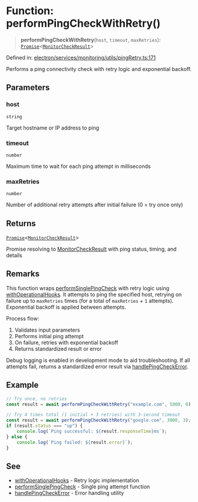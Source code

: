 # Function: performPingCheckWithRetry()

> **performPingCheckWithRetry**(`host`, `timeout`, `maxRetries`): [`Promise`](https://developer.mozilla.org/docs/Web/JavaScript/Reference/Global_Objects/Promise)\<[`MonitorCheckResult`](../../../types/interfaces/MonitorCheckResult.md)\>

Defined in: [electron/services/monitoring/utils/pingRetry.ts:171](https://github.com/Nick2bad4u/Uptime-Watcher/blob/main/electron/services/monitoring/utils/pingRetry.ts#L171)

Performs a ping connectivity check with retry logic and exponential backoff.

## Parameters

### host

`string`

Target hostname or IP address to ping

### timeout

`number`

Maximum time to wait for each ping attempt in milliseconds

### maxRetries

`number`

Number of additional retry attempts after initial failure
  (0 = try once only)

## Returns

[`Promise`](https://developer.mozilla.org/docs/Web/JavaScript/Reference/Global_Objects/Promise)\<[`MonitorCheckResult`](../../../types/interfaces/MonitorCheckResult.md)\>

Promise resolving to [MonitorCheckResult](../../../types/interfaces/MonitorCheckResult.md) with ping status,
  timing, and details

## Remarks

This function wraps [performSinglePingCheck](performSinglePingCheck.md) with retry logic using
[withOperationalHooks](../../../../../utils/operationalHooks/functions/withOperationalHooks.md). It attempts to ping the specified host, retrying
on failure up to `maxRetries` times (for a total of `maxRetries` + `1`
attempts). Exponential backoff is applied between attempts.

Process flow:

1. Validates input parameters
2. Performs initial ping attempt
3. On failure, retries with exponential backoff
4. Returns standardized result or error

Debug logging is enabled in development mode to aid troubleshooting. If all
attempts fail, returns a standardized error result via
[handlePingCheckError](../../pingErrorHandling/functions/handlePingCheckError.md).

## Example

```typescript
// Try once, no retries
const result = await performPingCheckWithRetry("example.com", 5000, 0);

// Try 4 times total (1 initial + 3 retries) with 3-second timeout
const result = await performPingCheckWithRetry("google.com", 3000, 3);
if (result.status === "up") {
    console.log(`Ping successful: ${result.responseTime}ms`);
} else {
    console.log(`Ping failed: ${result.error}`);
}
```

## See

 - [withOperationalHooks](../../../../../utils/operationalHooks/functions/withOperationalHooks.md) - Retry logic implementation
 - [performSinglePingCheck](performSinglePingCheck.md) - Single ping attempt function
 - [handlePingCheckError](../../pingErrorHandling/functions/handlePingCheckError.md) - Error handling utility
